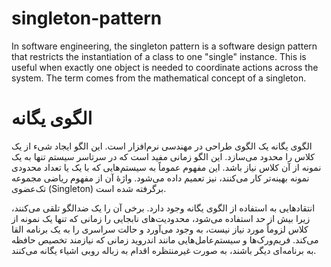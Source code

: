 # singleton-pattern
In software engineering, the singleton pattern is a software design pattern that restricts the instantiation of a class to one "single" instance. This is useful when exactly one object is needed to coordinate actions across the system.
The term comes from the mathematical concept of a singleton.


# الگوی یگانه

الگوی یگانه یک الگوی طراحی در مهندسی نرم‌افزار است. این الگو ایجاد شیء از یک کلاس را محدود می‌سازد. این الگو زمانی مفید است که در سرتاسر سیستم تنها به یک نمونه از آن کلاس نیاز باشد. این مفهوم عموماً به سیستم‌هایی که با یک یا تعداد محدودی نمونه بهینه‌تر کار می‌کنند، نیز تعمیم داده می‌شود. واژهٔ آن از مفهوم ریاضی مجموعه تک‌عضوی (Singleton) برگرفته شده است.

انتقادهایی به استفاده از الگوی یگانه وجود دارد. برخی آن را یک ضدالگو تلقی می‌کنند، زیرا بیش از حد استفاده می‌شود، محدودیت‌های نابجایی را زمانی که تنها یک نمونه از کلاس لزوماً مورد نیاز نیست، به وجود می‌آورد و حالت سراسری را به یک برنامه القا می‌کند. فریم‌ورک‌ها و سیستم‌عامل‌هایی مانند اندروید زمانی که نیازمند تخصیص حافظه به برنامه‌ای دیگر باشند، به صورت غیرمنتظره اقدام به زباله روبی اشیاء یگانه می‌کنند.
